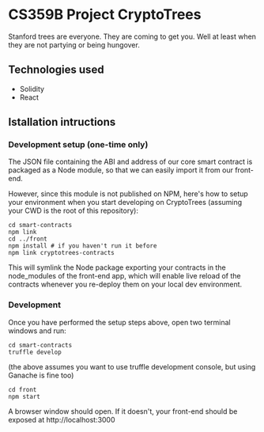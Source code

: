 # CS359B Project CryptoTrees

Stanford trees are everyone. They are coming to get you. Well at least when they are not partying or being hungover. 

## Technologies used

* Solidity
* React

## Istallation intructions

### Development setup (one-time only)

The JSON file containing the ABI and address of our core smart contract
is packaged as a Node module, so that we can easily import it from our front-end.

However, since this module is not published on NPM, here's how to setup your
environment when you start developing on CryptoTrees (assuming your CWD is the
root of this repository):

```
cd smart-contracts
npm link
cd ../front
npm install # if you haven't run it before
npm link cryptotrees-contracts
```

This will symlink the Node package exporting your contracts in the node_modules
of the front-end app, which will enable live reload of the contracts
whenever you re-deploy them on your local dev environment.

### Development

Once you have performed the setup steps above, open two terminal windows and run:

```
cd smart-contracts
truffle develop
```

(the above assumes you want to use truffle development console, but using Ganache is fine too)

```
cd front
npm start
```

A browser window should open. If it doesn't, your front-end should be exposed at http://localhost:3000

